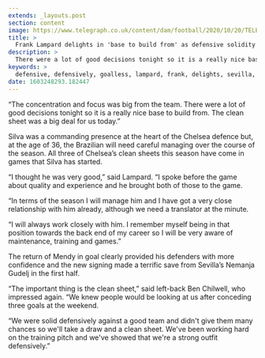 ```yaml
--- 
extends: _layouts.post 
section: content 
image: https://www.telegraph.co.uk/content/dam/football/2020/10/20/TELEMMGLPICT000242437360_trans_NvBQzQNjv4BqPytPvqxboHmh2RksLjclDfIlDOWE0kWsQeWs2dmroZA.jpeg?impolicy=logo-overlay 
title: > 
  Frank Lampard delights in 'base to build from' as defensive solidity helps Chelsea claim goalless draw against Sevilla 
description: > 
  There were a lot of good decisions tonight so it is a really nice base to build from.All three of Chelsea’s clean sheets this season have come in games that Silva has started.“The important thing is the clean sheet,” said left-back Ben Chilwell, who impressed again.“We were solid defensively against a good team and didn't give them many chances so we'll take a draw and a clean sheet.We've been working hard on the training pitch and we've showed that we're a strong outfit defensively.” 
keywords: > 
  defensive, defensively, goalless, lampard, frank, delights, sevilla, season, solidity, weve, training, good, helps, clean, draw, need, team, claim, sheet, big 
date: 1603248293.182447 
--- 
```

<div><p>&#8220;The concentration and focus was big from the team. There were a lot of good decisions tonight so it is a really nice base to build from. The clean sheet was a big deal for us today.&#8221;</p>
<p>Silva was a commanding presence at the heart of the Chelsea defence but, at the age of 36, the Brazilian will need careful managing over the course of the season. All three of Chelsea&#8217;s clean sheets this season have come in games that Silva has started.</p>
<p>&#8220;I thought he was very good,&#8221; said Lampard. &#8220;I spoke before the game about quality and experience and he brought both of those to the game.</p>
<p>&#8220;In terms of the season I will manage him and I have got a very close relationship with him already, although we need a translator at the minute.</p>
<p>&#8220;I will always work closely with him. I remember myself being in that position towards the back end of my career so I will be very aware of maintenance, training and games.&#8221;</p>
<p>The return of Mendy in goal clearly provided his defenders with more confidence and the new signing made a terrific save from Sevilla&#8217;s Nemanja Gudelj in the first half.</p>
<p>&#8220;The important thing is the clean sheet,&#8221; said left-back Ben Chilwell, who impressed again. &#8220;We knew people would be looking at us after conceding three goals at the weekend.</p>
<p>&#8220;We were solid defensively against a good team and didn't give them many chances so we'll take a draw and a clean sheet. We've been working hard on the training pitch and we've showed that we're a strong outfit defensively.&#8221;</p>
</div>